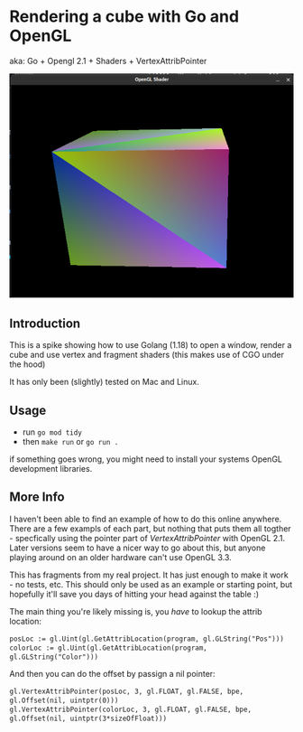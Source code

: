 # Rendering a cube with Go and OpenGL

aka: Go + Opengl 2.1 + Shaders + VertexAttribPointer

![screen shot](screen.png)

## Introduction

This is a spike showing how to use Golang (1.18) to open a window, render a cube and use vertex and fragment shaders (this makes use of CGO under the hood)

It has only been (slightly) tested on Mac and Linux.

## Usage

- run `go mod tidy`
- then `make run` or `go run .`

if something goes wrong, you might need to install your systems OpenGL development libraries.

## More Info

I haven't been able to find an example of how to do this online anywhere.  There are a few exampls of each part, but nothing that puts them all togther - specfically using the pointer part of _VertexAttribPointer_ with OpenGL 2.1.  Later versions seem to have a nicer way to go about this, but anyone playing around on an older hardware can't use OpenGL 3.3.

This has fragments from my real project. It has just enough to make it work - no tests, etc. This should only be used as an example or starting point, but hopefully it'll save you days of hitting your head against the table :)

The main thing you're likely missing is, you *have* to lookup the attrib location:

    posLoc := gl.Uint(gl.GetAttribLocation(program, gl.GLString("Pos")))
    colorLoc := gl.Uint(gl.GetAttribLocation(program, gl.GLString("Color")))

And then you can do the offset by passign a nil pointer:

    gl.VertexAttribPointer(posLoc, 3, gl.FLOAT, gl.FALSE, bpe, gl.Offset(nil, uintptr(0)))
    gl.VertexAttribPointer(colorLoc, 3, gl.FLOAT, gl.FALSE, bpe, gl.Offset(nil, uintptr(3*sizeOfFloat)))
